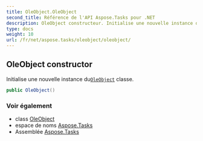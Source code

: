 ```yaml
---
title: OleObject.OleObject
second_title: Référence de l'API Aspose.Tasks pour .NET
description: OleObject constructeur. Initialise une nouvelle instance duOleObject classe.
type: docs
weight: 10
url: /fr/net/aspose.tasks/oleobject/oleobject/
---
```

## OleObject constructor

Initialise une nouvelle instance du[`OleObject`](../) classe.

```csharp
public OleObject()
```

### Voir également

* class [OleObject](../)
* espace de noms [Aspose.Tasks](../../oleobject/)
* Assemblée [Aspose.Tasks](../../../)


